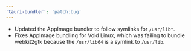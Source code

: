 ```yaml
---
'tauri-bundler': 'patch:bug'
---
```


- Updated the AppImage bundler to follow symlinks for `/usr/lib*`.
- Fixes AppImage bundling for Void Linux, which was failing to bundle webkit2gtk because the `/usr/lib64` is a symlink to `/usr/lib`.
